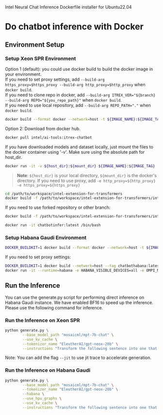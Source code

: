 Intel Neural Chat Inference Dockerfile installer for Ubuntu22.04

# Do chatbot inference with Docker

## Environment Setup

### Setup Xeon SPR Environment
Option 1 (default): you could use docker build to build the docker image in your environment.  
If you need to set proxy settings, add `--build-arg https_proxy=$https_proxy --build-arg http_proxy=$http_proxy` when `docker build`.  
If you need to clone repo in docker, add `--build-arg ITREX_VER="${branch} --build-arg REPO="${you_repo_path}"` when `docker build`.  
If you need to use local repository, add `--build-arg REPO_PATH="."` when `docker build`.


```bash
docker build --format docker --network=host -t ${IMAGE_NAME}:${IMAGE_TAG}  ./ -f /path/to/workspace/intel-extension-for-transformers/intel_extension_for_transformers/neural_chat/docker/Dockerfile  --target cpu
```

Option 2: Download from docker hub.
```bash
docker pull intel/ai-tools:itrex-chatbot 
```

If you have downloaded models and dataset locally, just mount the files to the docker container using '-v'. Make sure using the absolute path for host_dir.
```bash
docker run -it -v ${host_dir}:${mount_dir} ${IMAGE_NAME}:${IMAGE_TAG}
```

>**Note**: `${host_dir}` is your local directory, `${mount_dir}` is the docker's directory. If you need to use proxy, add `-e http_proxy=${http_proxy} -e https_proxy=${https_proxy}`

```bash
cd /path/to/workspace/intel-extension-for-transformers
docker build -f /path/to/workspace/intel-extension-for-transformers/intel_extension_for_transformers/neural_chat/docker/Dockerfile  --build-arg REPO_PATH="." -t chatbotinfer:latest . --target cpu
```

If you need to use forked repository or other branch:

```bash
docker build -f /path/to/workspace/intel-extension-for-transformers/intel_extension_for_transformers/neural_chat/docker/Dockerfile --build-arg REPO=<forked_repository> --build-arg ITREX_VER=<your_branch_name> -t chatbotinfer:latest . --target cpu
```

```bash
docker run -it chatbotinfer:latest /bin/bash
```

### Setup Habana Gaudi Environment
```bash
DOCKER_BUILDKIT=1 docker build --format docker --network=host -t ${IMAGE_NAME}:${IMAGE_TAG}  ./ -f Dockerfile  --target hpu --build-arg BASE_NAME="base-installer-ubuntu22.04" --build-arg ARTIFACTORY_URL="vault.habana.ai" --build-arg VERSION="1.13.0" --build-arg REVISION="463" --build-arg PT_VERSION="2.1.0" --build-arg OS_NUMBER="2204"
```

If you need to set proxy settings:

```bash
DOCKER_BUILDKIT=1 docker build --network=host --tag chatbothabana:latest  --build-arg https_proxy=$https_proxy --build-arg http_proxy=$http_proxy  ./ -f /path/to/workspace/intel-extension-for-transformers/intel_extension_for_transformers/neural_chat/docker/Dockerfile  --target hpu
docker run -it --runtime=habana -e HABANA_VISIBLE_DEVICES=all -e OMPI_MCA_btl_vader_single_copy_mechanism=none --cap-add=sys_nice --net=host --ipc=host ${IMAGE_NAME}:${IMAGE_TAG} 
```

## Run the Inference
You can use the generate.py script for performing direct inference on Habana Gaudi instance. We have enabled BF16 to speed up the inference. Please use the following command for inference.

### Run the Inference on Xeon SPR
```bash
python generate.py \
        --base_model_path "mosaicml/mpt-7b-chat" \
        --use_kv_cache \
        --tokenizer_name "EleutherAI/gpt-neox-20b" \
        --instructions "Transform the following sentence into one that shows contrast. The tree is rotten."
```

Note: You can add the flag `--jit` to use jit trace to accelerate generation.

### Run the Inference on Habana Gaudi
```bash
python generate.py \
        --base_model_path "mosaicml/mpt-7b-chat" \
        --tokenizer_name "EleutherAI/gpt-neox-20b" \
        --habana \
        --use_hpu_graphs \
        --use_kv_cache \
        --instructions "Transform the following sentence into one that shows contrast. The tree is rotten."
```

